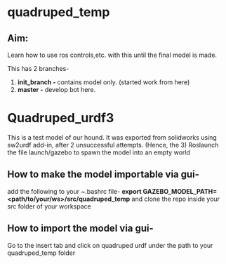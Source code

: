 # quadruped_temp

## Aim:
Learn how to use ros controls,etc. with this until the final model is made.

This has 2 branches-

1. <strong>init_branch - </strong>contains model only. (started work from here)
2. <strong> master -</strong> develop bot here.

# Quadruped_urdf3

This is a test model of our hound. It was exported from solidworks using sw2urdf add-in, after 2 unsuccessful attempts. (Hence, the 3)
Roslaunch the file launch/gazebo to spawn the model into an empty world

  ## How to make the model importable via gui-

  add the following to your ~.bashrc file-
  <strong>export GAZEBO_MODEL_PATH=<path/to/your/ws>/src/quadruped_temp</strong>
  and clone the repo inside your src folder of your workspace

  ## How to import the model via gui-

  Go to the insert tab and click on quadruped urdf under the path to your quadruped_temp folder
